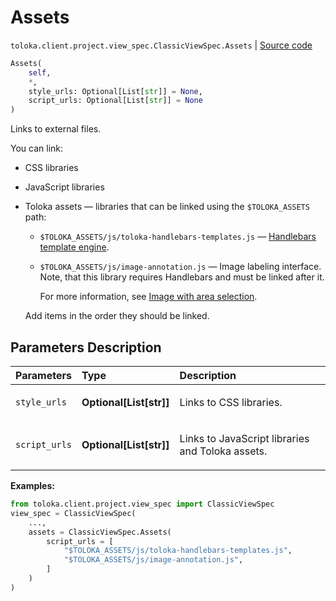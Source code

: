 # Assets
`toloka.client.project.view_spec.ClassicViewSpec.Assets` | [Source code](https://github.com/Toloka/toloka-kit/blob/v1.2.1/src/client/project/view_spec.py#L84)

```python
Assets(
    self,
    *,
    style_urls: Optional[List[str]] = None,
    script_urls: Optional[List[str]] = None
)
```

Links to external files.


You can link:

* CSS libraries
* JavaScript libraries
* Toloka assets — libraries that can be linked using the `$TOLOKA_ASSETS` path:
    * `$TOLOKA_ASSETS/js/toloka-handlebars-templates.js` — [Handlebars template engine](http://handlebarsjs.com/).
    * `$TOLOKA_ASSETS/js/image-annotation.js` — Image labeling interface. Note, that this library requires Handlebars and must be linked after it.

        For more information, see [Image with area selection](https://toloka.ai/docs/guide/t-components/image-annotation).

    Add items in the order they should be linked.

## Parameters Description

| Parameters | Type | Description |
| :----------| :----| :-----------|
`style_urls`|**Optional\[List\[str\]\]**|<p>Links to CSS libraries.</p>
`script_urls`|**Optional\[List\[str\]\]**|<p>Links to JavaScript libraries and Toloka assets.</p>

**Examples:**


```python
from toloka.client.project.view_spec import ClassicViewSpec
view_spec = ClassicViewSpec(
    ...,
    assets = ClassicViewSpec.Assets(
        script_urls = [
            "$TOLOKA_ASSETS/js/toloka-handlebars-templates.js",
            "$TOLOKA_ASSETS/js/image-annotation.js",
        ]
    )
)
```
